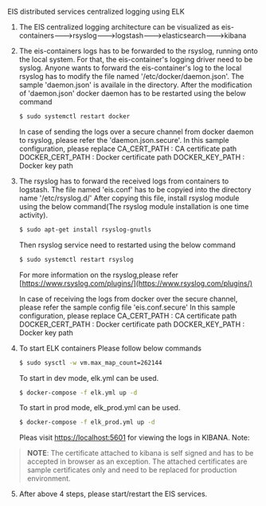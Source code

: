 EIS distributed services centralized logging using ELK
1. The EIS centralized logging architecture can be visualized as eis-containers--->rsyslog--->logstash--->elasticsearch--->kibana

2. The eis-containers logs has to be forwarded to the rsyslog, running onto the local system. 
   For that, the eis-container's logging driver need to be syslog. 
   Anyone wants to forward the eis-container's log to the local rsyslog has to modify the file named '/etc/docker/daemon.json'.
   The sample 'daemon.json' is availale in the directory.
   After the modification of 'daemon.json' docker daemon has to be restarted using the below command

   ```sh
   $ sudo systemctl restart docker

   ```
   In case of sending the logs over a secure channel from docker daemon to rsyslog, please refer the 'daemon.json.secure'.
   In this sample configuration, please replace 
   CA_CERT_PATH : CA certificate path
   DOCKER_CERT_PATH : Docker certificate path
   DOCKER_KEY_PATH : Docker key path

3. The rsyslog has to forward the received logs from containers to logstash.
   The file named 'eis.conf' has to be copyied into the directory name '/etc/rsyslog.d/'
   After copying this file, install rsyslog module using the below command(The rsyslog module
   installation is one time activity).
   ```sh
   $ sudo apt-get install rsyslog-gnutls

   ```

   Then rsyslog service need to restarted using the below command
   ```sh
   $ sudo systemctl restart rsyslog

   ```
   For more information on the rsyslog,please refer [https://www.rsyslog.com/plugins/](https://www.rsyslog.com/plugins/)

   In case of receiving the logs from docker over the secure channel, please refer the sample config file 'eis.conf.secure'
   In this sample configuration, please replace 
   CA_CERT_PATH : CA certificate path
   DOCKER_CERT_PATH : Docker certificate path
   DOCKER_KEY_PATH : Docker key path
      
4. To start ELK containers Please follow below commands
   ```sh
   $ sudo sysctl -w vm.max_map_count=262144

   ```

   To start in dev mode, elk.yml can be used.
   ```sh
   $ docker-compose -f elk.yml up -d

   ```

   To start in prod mode, elk_prod.yml can be used.
   ```sh
   $ docker-compose -f elk_prod.yml up -d

   ```

   Pleas visit [https://localhost:5601](https://localhost:5601) for viewing the logs in KIBANA.
   Note:
  > **NOTE**: The certificate attached to kibana is self signed and has to be accepted in
  > browser as an exception. The attached certificates are sample certificates only and need to
  > be replaced for production environment.

5. After above 4 steps, please start/restart the EIS services.
